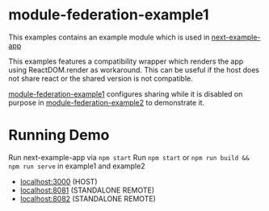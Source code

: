 # module-federation-example1

This examples contains an example module which is used in [next-example-app](https://github.com/P01010000/next-example-app)

This examples features a compatibility wrapper which renders the app using ReactDOM.render as workaround. This can be useful if the host does not share react or the shared version is not compatible.

[module-federation-example1](https://github.com/P01010000/module-federation-example1) configures sharing while it is disabled on purpose in [module-federation-example2](https://github.com/P01010000/module-federation-example2) to demonstrate it.

# Running Demo

Run next-example-app via `npm start`
Run `npm start` or `npm run build && npm run serve` in example1 and example2

- [localhost:3000](http://localhost:3000/) (HOST)
- [localhost:8081](http://localhost:8081/) (STANDALONE REMOTE)
- [localhost:8082](http://localhost:8082/) (STANDALONE REMOTE)

